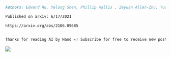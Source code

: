 ```md
Authors: Edward Hu, Yelong Shen, Phillip Wallis , Zeyuan Allen-Zhu, Yuanzhi Li, Shean Wang, Lu Wang, Weizhu Chen

Published on arxiv: 6/17/2021

https://arxiv.org/abs/2106.09685


Thanks for reading AI by Hand ✍️! Subscribe for free to receive new posts and support my work.
```

![](https://substackcdn.com/image/fetch/w_1456,c_limit,f_auto,q_auto:good,fl_progressive:steep/https%3A%2F%2Fsubstack-post-media.s3.amazonaws.com%2Fpublic%2Fimages%2F8979b824-5216-4b06-9877-300cdb2c0cc7_810x1080.gif)

